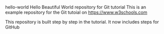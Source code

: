  hello-world
Hello Beautiful  World repository for Git tutorial
This is an example repository for the Git tutoial on https://www.w3schools.com

This repository is built step by step in the tutorial.
It now includes steps for GitHub
